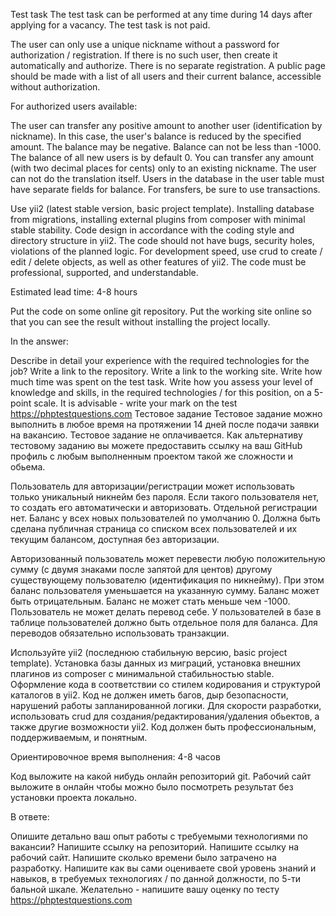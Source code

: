Test task
The test task can be performed at any time during 14 days after applying for a vacancy. The test task is not paid.

The user can only use a unique nickname without a password for authorization / registration. If there is no such user, then create it automatically and authorize. There is no separate registration. A public page should be made with a list of all users and their current balance, accessible without authorization.

For authorized users available:

The user can transfer any positive amount to another user (identification by nickname). In this case, the user's balance is reduced by the specified amount. The balance may be negative. Balance can not be less than -1000. The balance of all new users is by default 0. You can transfer any amount (with two decimal places for cents) only to an existing nickname. The user can not do the translation itself. Users in the database in the user table must have separate fields for balance. For transfers, be sure to use transactions.

Use yii2 (latest stable version, basic project template). Installing database from migrations, installing external plugins from composer with minimal stable stability. Code design in accordance with the coding style and directory structure in yii2. The code should not have bugs, security holes, violations of the planned logic. For development speed, use crud to create / edit / delete objects, as well as other features of yii2. The code must be professional, supported, and understandable.

Estimated lead time: 4-8 hours

Put the code on some online git repository. Put the working site online so that you can see the result without installing the project locally.

In the answer:

Describe in detail your experience with the required technologies for the job?
Write a link to the repository.
Write a link to the working site.
Write how much time was spent on the test task.
Write how you assess your level of knowledge and skills, in the required technologies / for this position, on a 5-point scale.
It is advisable - write your mark on the test https://phptestquestions.com
Тестовое задание
Тестовое задание можно выполнить в любое время на протяжении 14 дней после подачи заявки на вакансию. Тестовое задание не оплачивается. Как альтернативу тестовому заданию вы можете предоставить ссылку на ваш GitHub профиль с любым выполненным проектом такой же сложности и обьема.

Пользователь для авторизации/регистрации может использовать только уникальный никнейм без пароля. Если такого пользователя нет, то создать его автоматически и авторизовать. Отдельной регистрации нет. Баланс у всех новых пользователей по умолчанию 0. Должна быть сделана публичная страница со списком всех пользователей и их текущим балансом, доступная без авторизации.

Авторизованный пользователь может перевести любую положительную сумму (с двумя знаками после запятой для центов) другому существующему пользователю (идентификация по никнейму). При этом баланс пользователя уменьшается на указанную сумму. Баланс может быть отрицательным. Баланс не может стать меньше чем -1000. Пользователь не может делать перевод себе. У пользователей в базе в таблице пользователей должно быть отдельное поля для баланса. Для переводов обязательно использовать транзакции.

Используйте yii2 (последнюю стабильную версию, basic project template). Установка базы данных из миграций, установка внешних плагинов из composer с минимальной стабильностью stable. Оформление кода в соответствии со стилем кодирования и структурой каталогов в yii2. Код не должен иметь багов, дыр безопасности, нарушений работы запланированной логики. Для скорости разработки, использовать crud для создания/редактирования/удаления обьектов, а также другие возможности yii2. Код должен быть профессиональным, поддерживаемым, и понятным.

Ориентировочное время выполнения: 4-8 часов

Код выложите на какой нибудь онлайн репозиторий git. Рабочий сайт выложите в онлайн чтобы можно было посмотреть результат без установки проекта локально.

В ответе:

Опишите детально ваш опыт работы с требуемыми технологиями по вакансии?
Напишите ссылку на репозиторий.
Напишите ссылку на рабочий сайт.
Напишите сколько времени было затрачено на разработку.
Напишите как вы сами оцениваете свой уровень знаний и навыков, в требуемых технологиях / по данной должности, по 5-ти бальной шкале.
Желательно - напишите вашу оценку по тесту https://phptestquestions.com